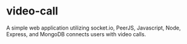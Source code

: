 # video-call
A simple web application utilizing socket.io, PeerJS, Javascript, Node, Express, and MongoDB connects users with video calls.